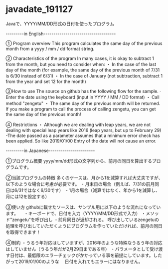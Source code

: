 # javadate_191127
Javaで、YYYY/MM/DD形式の日付を使ったプログラム


---------in English------------------------------------

① Program overview
This program calculates the same day of the previous month from a yyyy / mm / dd format string.

② Characteristics of the program
In many cases, it is okay to subtract 1 from the month, but you need to consider when:
・ In the case of the last day of the month (for example, the same day of the previous month of 7/31 is 6/30 instead of 6/31)
・ In the case of January (not subtraction, subtract 1 from the year and set 12 for the month)

③How to use
The source on github has the following flow for the sample.
∙ Enter the date using the keyboard (input in YYYY / MM / DD format)
  ・ Call method "zengetu"
  ・ The same day of the previous month will be returned.
  If you make a program to call the process of calling zengetu, you can get the same day of the previous month!

④ Restrictions
・ Although we are dealing with leap years, we are not dealing with special leap years like 2016 (leap years, but up to February 29)
-The date passed as a parameter assumes that a minimum error check has been applied. So like 2019/01/00
Entry of the date will not cause an error.

---------in Japanese-----------------------

①プログラム概要
yyyy/mm/dd形式の文字列から、前月の同日を算出するプログラムです。

②当該プログラムの特徴
多くのケースは、月から1を減算すれば大丈夫ですが、以下のような場合に考慮が必要です。
・月末日の場合（例えば、7/31の前月同日は6/31ではなく6/30です）
・1月の場合（減算ではなく、年から1を減算し、月には12を設定する）

③使い方
githubに載せたソースは、サンプル用に以下のような流れになっています。
　・キーボードで、日付を入力（YYYY/MM/DD形式で入力）
  ・メソッド"zengetu"を呼び出し
  ・前月同日が返却される。
  呼び出しているzengetuの処理を呼び出していただくようにプログラムを作っていただければ、前月の同日を取得できます！

④制約
・うるう年対応はしていますが、2016年のような特殊なうるう年の対応はしていません（うるう年だが2月29日まである年）
・パラメータとして受け渡す日付は、最低限のエラーチェックがかかっている事を前提にしています。したがって2019/01/00のような
　日付を入れてもエラーにはなりません。
